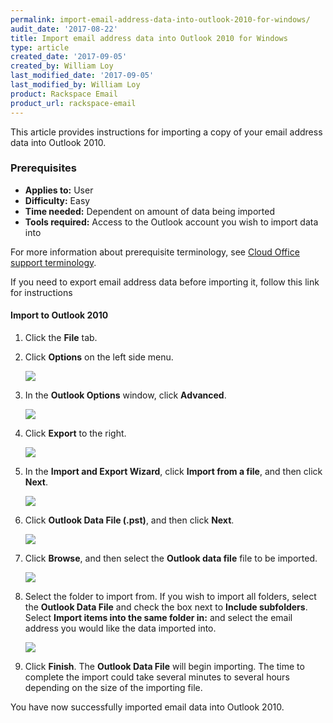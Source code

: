 ```yaml
---
permalink: import-email-address-data-into-outlook-2010-for-windows/
audit_date: '2017-08-22'
title: Import email address data into Outlook 2010 for Windows
type: article
created_date: '2017-09-05'
created_by: William Loy
last_modified_date: '2017-09-05'
last_modified_by: William Loy
product: Rackspace Email
product_url: rackspace-email
---
```


This article provides instructions for importing a copy of your email address data into Outlook 2010.

### Prerequisites

- **Applies to:** User
- **Difficulty:** Easy
- **Time needed:** Dependent on amount of data being imported
- **Tools required:**  Access to the Outlook account you wish to import data into

For more information about prerequisite terminology, see [Cloud Office support terminology](/how-to/cloud-office-support-terminology/).


If you need to export email address data before importing it, follow this link for instructions


#### Import to Outlook 2010

1. Click the **File** tab.
2. Click **Options** on the left side menu.

    <img src="{% asset_path rackspace-email/import-email-address-data-into-outlook-2010-for-windows/options2010.png %}" />

3. In the **Outlook Options** window, click **Advanced**.

    <img src="{% asset_path rackspace-email/import-email-address-data-into-outlook-2010-for-windows/advanced2010.png %}" />

4. Click **Export** to the right.

    <img src="{% asset_path rackspace-email/import-email-address-data-into-outlook-2010-for-windows/export2010.png %}" />

5. In the **Import and Export Wizard**, click **Import from a file**, and then click **Next**.

    <img src="{% asset_path rackspace-email/export-email-address-from-outlook-2010-for-windows/import_from_a_file2010.png %}" />

6. Click **Outlook Data File (.pst)**, and then click **Next**.

    <img src="{% asset_path rackspace-email/import-email-address-data-into-outlook-2010-for-windows/outlook_data_file.png %}" />

7. Click **Browse**, and then select the **Outlook data file** file to be imported.

    <img src="{% asset_path rackspace-email/import-email-address-data-into-outlook-2010-for-windows/browse_import2010.png %}" />

8. Select the folder to import from. If you wish to import all folders, select the **Outlook Data File** and check the box next to **Include subfolders**. Select **Import items into the same folder in:** and select the email address you would like the data imported into.

    <img src="{% asset_path rackspace-email/import-email-address-data-into-outlook-2010-for-windows/import_from2010.png %}" />

9. Click **Finish**. The **Outlook Data File** will begin importing. The time to complete the import could take several minutes to several hours depending on the size of the importing file.

You have now successfully imported email data into Outlook 2010.
